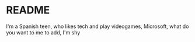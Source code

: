 # README

I'm a Spanish teen, who likes tech and play videogames, Microsoft, what do you want to me to add, I'm shy
